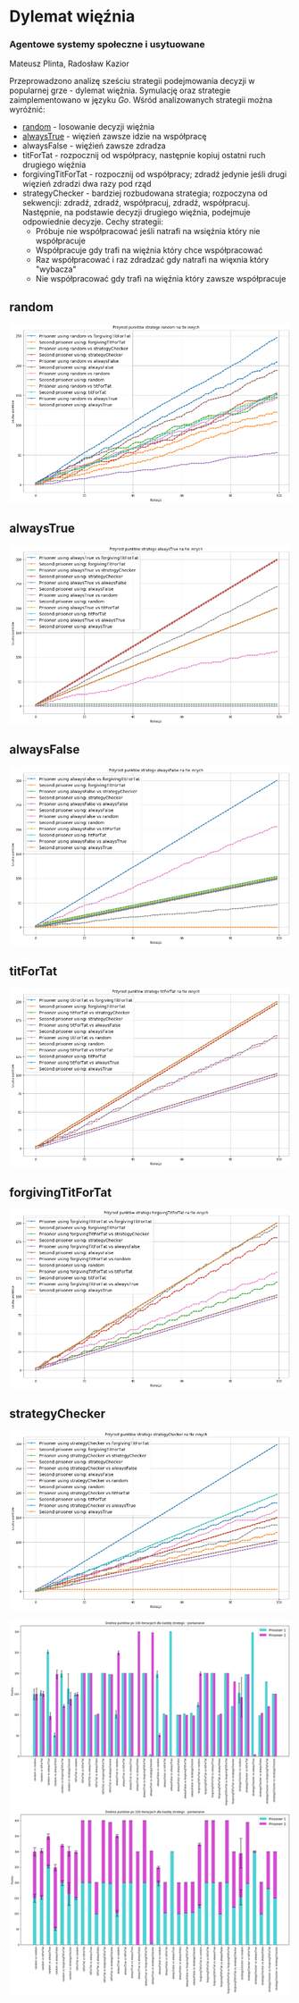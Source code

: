 # Dylemat więźnia 
### Agentowe systemy społeczne i usytuowane
Mateusz Plinta, Radosław Kazior

Przeprowadzono analizę sześciu strategii podejmowania decyzji w popularnej grze - dylemat więźnia.
Symulację oraz strategie zaimplementowano w języku _Go_.
Wśród analizowanych strategii można wyróżnić:
* [random](#random) - losowanie decyzji więźnia
* [alwaysTrue](#alwaysTrue) - więzień zawsze idzie na współpracę
* alwaysFalse - więźień zawsze zdradza
* titForTat - rozpocznij od współpracy, następnie kopiuj ostatni ruch drugiego więźnia
* forgivingTitForTat - rozpocznij od współpracy; zdradź jedynie jeśli drugi więzień zdradzi dwa razy pod rząd
* strategyChecker - bardziej rozbudowana strategia; rozpoczyna od sekwencji: zdradź, zdradź, współpracuj, zdradź, współpracuj. Następnie, na podstawie decyzji drugiego więźnia, podejmuje odpowiednie decyzje. Cechy strategii: 
    * Próbuje nie współpracować jeśli natrafi na wsięźnia który nie współpracuje
    * Współpracuje gdy trafi na więźnia który chce współpracować
    * Raz współpracować i raz zdradzać gdy natrafi na więxnia który "wybacza"
    * Nie współpracować gdy trafi na więźnia który zawsze współpracuje


## <a name="random"></a>random
![random](plots/random.png)

## <a name="alwaysTrue"></a>alwaysTrue
![alwaysTrue](plots/alwaysTrue.png)

## alwaysFalse
![alwaysFalse](plots/alwaysFalse.png)

## titForTat
![titForTat](plots/titForTat.png)

## forgivingTitForTat
![forgivingTitForTat](plots/forgivingTitForTat.png)

## strategyChecker
![strategyChecker](plots/strategyChecker.png)


![summary](plots/summary.png)
![summary_stacked](plots/summary_stacked.png)
